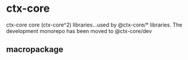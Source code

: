 # ctx-core
ctx-core core (ctx-core^2) libraries...used by @ctx-core/* libraries. The development monorepo has been moved to @ctx-core/dev

## macropackage

